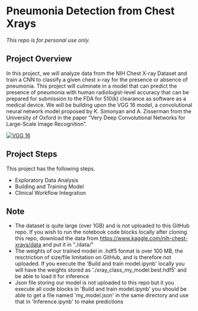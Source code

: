 # Pneumonia Detection from Chest Xrays

*This repo is for personal use only.* 

## Project Overview
In this project, we will analyze data from the NIH Chest X-ray Dataset and train a CNN to classify a given chest x-ray for the presence or absence of pneumonia. This project will culminate in a model that can predict the presence of pneumonia with human radiologist-level accuracy that can be prepared for submission to the FDA for 510(k) clearance as software as a medical device. We will be building upon the VGG 16 model, a convolutional neural network model proposed by K. Simonyan and A. Zisserman from the University of Oxford in the paper “Very Deep Convolutional Networks for Large-Scale Image Recognition”. 

<a href="https://neurohive.io/en/popular-networks/vgg16/"><img src="https://www.google.com/url?sa=i&url=https%3A%2F%2Fneurohive.io%2Fen%2Fpopular-networks%2Fvgg16%2F&psig=AOvVaw2pDaJ7bP40pmoRVxpvm_g7&ust=1591659928157000&source=images&cd=vfe&ved=0CAIQjRxqFwoTCMC2grvx8OkCFQAAAAAdAAAAABAD" title="VGG 16" alt="VGG 16"></a>

## Project Steps
This project has the following steps.
* Exploratory Data Analysis
* Building and Training Model
* Clinical Workflow Integration

## Note 
* The dataset is quite large (over 1GB) and is not uploaded to this GitHub repo. If you wish to run the notebook code blocks locally after cloning this repo, download the data from https://www.kaggle.com/nih-chest-xrays/data and put it in "./data/"
* The weights of our trained model in .hdf5 format is over 100 MB, the resctriction of size/file limitation on GitHub, and is therefore not uploaded. If you execute the 'Build and train model.ipynb' locally you will have the weights stored as './xray_class_my_model.best.hdf5' and be able to load it for inference
* Json file storing our model is not uploaded to this repo but it you execute all code blocks in 'Build and train model.ipynb' you should be able to get a file named 'my_model.json' in the same directory and use that in 'Inference.ipynb' to make predictions
